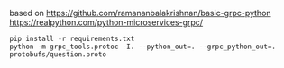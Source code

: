 
based on https://github.com/ramananbalakrishnan/basic-grpc-python
https://realpython.com/python-microservices-grpc/
```
pip install -r requirements.txt
python -m grpc_tools.protoc -I. --python_out=. --grpc_python_out=. protobufs/question.proto
```

